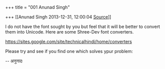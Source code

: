 +++
title = "001 Anunad Singh"

+++
[[Anunad Singh	2013-12-31, 12:00:04 [Source](https://groups.google.com/g/samskrita/c/c7tZv1WYcMs)]]



I do not have the font sought by you but feel that it will be better to convert them into Unicode. Here are some Shree-Dev font converters.  
  
<https://sites.google.com/site/technicalhindi/home/converters>  
  
  
Please try and see if you find one which solves ypur problem:  
  

-- अनुनादः  

